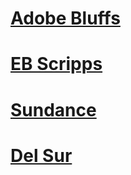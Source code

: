 # [Adobe Bluffs](Pickup_Location/Adobe_Bluffs.md)

# [EB Scripps](Pickup_Location/EB_Scripps.md)

# [Sundance](Pickup_Location/Sundance.md)

# [Del Sur](Pickup_Location/Del_Sur.md)
